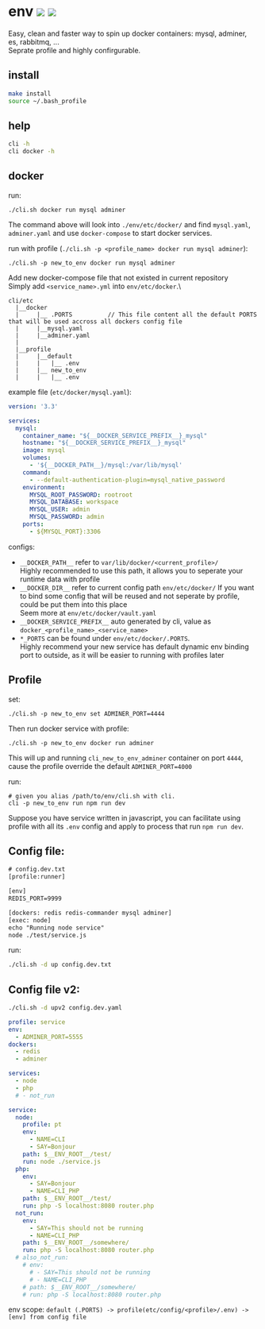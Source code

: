 # env ![](https://github.com/luanphandinh/env/workflows/workspace/badge.svg) ![](https://github.com/luanphandinh/env/workflows/cli/badge.svg)
Easy, clean and faster way to spin up docker containers: mysql, adminer, es, rabbitmq, ...\
Seprate profile and highly confirgurable.

## install
```bash
make install
source ~/.bash_profile
```

## help
```bash
cli -h
cli docker -h
```

## docker
run:
```
./cli.sh docker run mysql adminer
```
The command above will look into `./env/etc/docker/` and find `mysql.yaml`, `adminer.yaml` and use `docker-compose` to start docker services.

run with profile (`./cli.sh -p <profile_name> docker run mysql adminer`):
```
./cli.sh -p new_to_env docker run mysql adminer
```

Add new docker-compose file that not existed in current repository\
Simply add `<service_name>.yml` into `env/etc/docker`.\
```
cli/etc
  |__docker
  |     |__ .PORTS          // This file content all the default PORTS that will be used accross all dockers config file
  |     |__mysql.yaml
  |     |__adminer.yaml
  |
  |__profile
  |     |__default
  |     |   |__ .env
  |     |__ new_to_env
  |     |   |__ .env
```

example file (`etc/docker/mysql.yaml`):
```yaml
version: '3.3'

services:
  mysql:
    container_name: "${__DOCKER_SERVICE_PREFIX__}_mysql"
    hostname: "${__DOCKER_SERVICE_PREFIX__}_mysql"
    image: mysql
    volumes:
      - '${__DOCKER_PATH__}/mysql:/var/lib/mysql'
    command:
      - --default-authentication-plugin=mysql_native_password
    environment:
      MYSQL_ROOT_PASSWORD: rootroot
      MYSQL_DATABASE: workspace
      MYSQL_USER: admin
      MYSQL_PASSWORD: admin
    ports:
      - ${MYSQL_PORT}:3306
```

configs:
* `__DOCKER_PATH__` refer to `var/lib/docker/<current_profile>/`\
Highly recommended to use this path, it allows you to seperate your runtime data with profile
* `__DOCKER_DIR__` refer to current config path `env/etc/docker/`
If you want to bind some config that will be reused and not seperate by profile, could be put them into this place\
Seem more at `env/etc/docker/vault.yaml`
* `__DOCKER_SERVICE_PREFIX__` auto generated by cli, value as `docker_<profile_name>_<service_name>`
* `*_PORTS` can be found under `env/etc/docker/.PORTS`.\
Highly recommend your new service has default dynamic env binding port to outside, as it will be easier to running with profiles later

## Profile

set:
```
./cli.sh -p new_to_env set ADMINER_PORT=4444
```

Then run docker service with profile:
```
./cli.sh -p new_to_env docker run adminer
```
This will up and running `cli_new_to_env_adminer` container on port `4444`, cause the profile override the default `ADMINER_PORT=4000`

run:
```
# given you alias /path/to/env/cli.sh with cli.
cli -p new_to_env run npm run dev
```

Suppose you have service written in javascript, you can facilitate using profile with all its `.env` config and apply to process that run `npm run dev`.

## Config file:
```txt
# config.dev.txt
[profile:runner]

[env]
REDIS_PORT=9999

[dockers: redis redis-commander mysql adminer]
[exec: node]
echo "Running node service"
node ./test/service.js
```
run:

```bash
./cli.sh -d up config.dev.txt
```

## Config file v2:
```bash
./cli.sh -d upv2 config.dev.yaml
```

```yaml
profile: service
env:
  - ADMINER_PORT=5555
dockers:
  - redis
  - adminer

services:
  - node
  - php
  # - not_run

service:
  node:
    profile: pt
    env:
      - NAME=CLI
      - SAY=Bonjour
    path: $__ENV_ROOT__/test/
    run: node ./service.js
  php:
    env:
      - SAY=Bonjour
      - NAME=CLI_PHP
    path: $__ENV_ROOT__/test/
    run: php -S localhost:8080 router.php
  not_run:
    env:
      - SAY=This should not be running
      - NAME=CLI_PHP
    path: $__ENV_ROOT__/somewhere/
    run: php -S localhost:8080 router.php
  # also_not_run:
    # env:
      # - SAY=This should not be running
      # - NAME=CLI_PHP
    # path: $__ENV_ROOT__/somewhere/
    # run: php -S localhost:8080 router.php
```

env scope:
`default (.PORTS) -> profile(etc/config/<profile>/.env) -> [env] from config file`
